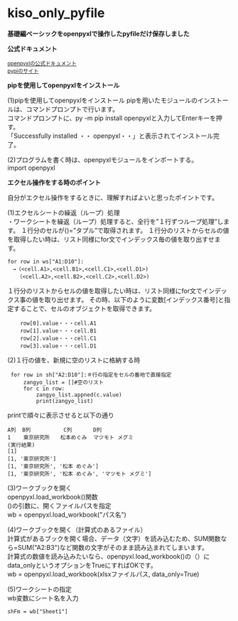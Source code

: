 # kiso_only_pyfile
**基礎編ベーシックをopenpyxlで操作したpyfileだけ保存しました**

**公式ドキュメント**  

<sub>[openpyxlの公式ドキュメント](https://openpyxl.readthedocs.io/en/stable/)</sub>  
<sub>[pypiのサイト](https://pypi.org/project/openpyxl/)</sub>  

**pipを使用してopenpyxlをインストール**

(1)pipを使用してopenpyxlをインストール  pipを用いたモジュールのインストールは、コマンドプロンプトで行います。   
コマンドプロンプトに、py -m pip install openpyxlと入力してEnterキーを押す。  
「Successfully installed ・・ openpyxl・・」と表示されてインストール完了。  

(2)プログラムを書く時は、openpyxlモジュールをインポートする。  
import openpyxl  

**エクセル操作をする時のポイント**  

自分がエクセル操作をするときに、理解すればよいと思ったポイントです。  

(1)エクセルシートの繰返（ループ）処理  
・ワークシートを繰返（ループ）処理すると、全行を”１行ずつループ処理”します。
１行分のセルが()=”タプル”で取得されます。
１行分のリストからセルの値を取得したい時は、リスト同様にfor文でインデックス毎の値を取り出すせます。
```
for row in ws["A1:D10"]:
　→（<cell.A1>,<cell.B1>,<cell.C1>,<cell.D1>)
   （<cell.A2>,<cell.B2>,<cell.C2>,<cell.D2>)
```
１行分のリストからセルの値を取得したい時は、リスト同様にfor文でインデックス事の値を取り出せます。
その時、以下のように変数[インデックス番号]と指定することで、セルのオブジェクトを取得できます。
```
    row[0].value・・・cell.A1  
    row[1].value・・・cell.B1  
    row[2].value・・・cell.C1  
    row[3].value・・・cell.D1
```
(2)１行の値を、新規に空のリストに格納する時  
```
 for row in sh["A2:D10"]:＃行の指定をセルの番地で直接指定  
     zangyo_list = []#空のリスト  
     for c in row:
         zangyo_list.appned(c.value)
         print(zangyo_list)
```
printで順々に表示させると以下の通り
```
A列  B列　　	   C列　　　　D列  
1    東京研究所　　松本めぐみ  マツモト メグミ  
(実行結果)    
[1]  
[1, '東京研究所']  
[1, '東京研究所', '松本 めぐみ']  
[1, '東京研究所', '松本 めぐみ', 'マツモト メグミ'] 
```
(3)ワークブックを開く  
openpyxl.load_workbook()関数  
()の引数に、開くファイルパスを指定  
wb = openpyxl.load_workbook("パス名")  

(4)ワークブックを開く（計算式のあるファイル）  
計算式があるブックを開く場合、データ（文字）を読み込むため、SUM関数なら=SUM("A2:B3")など関数の文字がそのまま読み込まれてしまいます。  
計算式の数値を読み込みたいなら、openpyxl.load_workbook()の（）にdata_onlyというオプションをTrueにすればOKです。  
wb = openpyxl.load_workbook(xlsxファイルパス, data_only=True)  

(5)ワークシートの指定  
wb変数にシート名を入力  
```
shFm = wb["Sheet1"]
```
